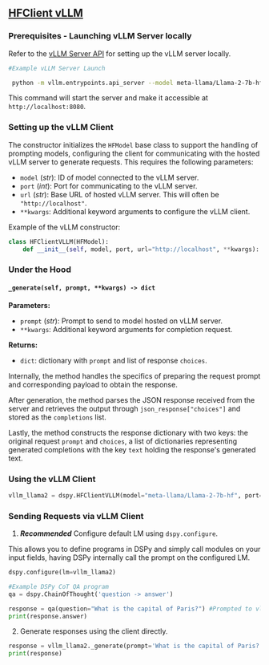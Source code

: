 ## [HFClient vLLM](https://github.com/vllm-project/vllm)

### Prerequisites - Launching vLLM Server locally

Refer to the [vLLM Server API](../../../../../dspy-docs/api/local_language_models/vLLM.md) for setting up the vLLM server locally.

```bash
#Example vLLM Server Launch

 python -m vllm.entrypoints.api_server --model meta-llama/Llama-2-7b-hf --port 8080
```

This command will start the server and make it accessible at `http://localhost:8080`.


### Setting up the vLLM Client

The constructor initializes the `HFModel` base class to support the handling of prompting models, configuring the client for communicating with the hosted vLLM server to generate requests. This requires the following parameters:

- `model` (_str_): ID of model connected to the vLLM server.
- `port` (_int_): Port for communicating to the vLLM server. 
- `url` (_str_): Base URL of hosted vLLM server. This will often be `"http://localhost"`.
- `**kwargs`: Additional keyword arguments to configure the vLLM client.

Example of the vLLM constructor:

```python
class HFClientVLLM(HFModel):
    def __init__(self, model, port, url="http://localhost", **kwargs):
```

### Under the Hood

#### `_generate(self, prompt, **kwargs) -> dict`

**Parameters:**
- `prompt` (_str_): Prompt to send to model hosted on vLLM server.
- `**kwargs`: Additional keyword arguments for completion request.

**Returns:**
- `dict`: dictionary with `prompt` and list of response `choices`.

Internally, the method handles the specifics of preparing the request prompt and corresponding payload to obtain the response. 

After generation, the method parses the JSON response received from the server and retrieves the output through `json_response["choices"]` and stored as the `completions` list.

Lastly, the method constructs the response dictionary with two keys: the original request `prompt` and `choices`, a list of dictionaries representing generated completions with the key `text` holding the response's generated text.

### Using the vLLM Client

```python
vllm_llama2 = dspy.HFClientVLLM(model="meta-llama/Llama-2-7b-hf", port=8080, url="http://localhost")
```

### Sending Requests via vLLM Client

1) _**Recommended**_ Configure default LM using `dspy.configure`.

This allows you to define programs in DSPy and simply call modules on your input fields, having DSPy internally call the prompt on the configured LM.

```python
dspy.configure(lm=vllm_llama2)

#Example DSPy CoT QA program
qa = dspy.ChainOfThought('question -> answer')

response = qa(question="What is the capital of Paris?") #Prompted to vllm_llama2
print(response.answer)
```

2) Generate responses using the client directly.

```python
response = vllm_llama2._generate(prompt='What is the capital of Paris?')
print(response)
```